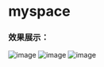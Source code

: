 # myspace

### 效果展示：
![image](https://github.com/scoxty/myspace/assets/95528203/fa396fe7-9adc-4962-a6ee-9d85b39fbfbd)
![image](https://github.com/scoxty/myspace/assets/95528203/efadd909-e2cd-4a12-aef9-948793029a2b)
![image](https://github.com/scoxty/myspace/assets/95528203/a4168bbd-46fa-49a5-a555-cd142212fdba)


